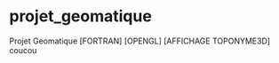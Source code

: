 projet_geomatique
=================

Projet Geomatique [FORTRAN] [OPENGL] [AFFICHAGE TOPONYME3D] coucou

